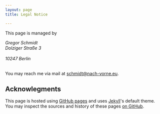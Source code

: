 ```yaml
---
layout: page
title: Legal Notice

---
```


This page is managed by

<address>
Gregor Schmidt<br/>
Dolziger Straße 3<br/>
<br/>
10247 Berlin
</address>

<br/>

You may reach me via mail at
[schmidt@nach-vorne.eu](mailto:schmidt@nach-vorne.eu).


Acknowlegments
--------------

This page is hosted using [GitHub pages](https://pages.github.com/) and uses
[Jekyll](https://jekyllrb.com/)'s default theme. You may inspect the sources and
history of these pages [on
GitHub](https://github.com/schmidt/schmidt.github.com/).

